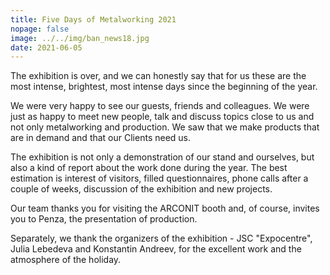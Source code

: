```yaml
---
title: Five Days of Metalworking 2021
nopage: false
image: ../../img/ban_news18.jpg
date: 2021-06-05
---
```

The exhibition is over, and we can honestly say that for us these are the most intense, brightest, most intense days since the beginning of the year.

We were very happy to see our guests, friends and colleagues. We were just as happy to meet new people, talk and discuss topics close to us and not only metalworking and production. We saw that we make products that are in demand and that our Clients need us.

The exhibition is not only a demonstration of our stand and ourselves, but also a kind of report about the work done during the year. The best estimation is interest of visitors, filled questionnaires, phone calls after a couple of weeks, discussion of the exhibition and new projects.

Our team thanks you for visiting the ARCONIT booth and, of course, invites you to Penza, the presentation of production.

Separately, we thank the organizers of the exhibition - JSC "Expocentre", Julia Lebedeva and Konstantin Andreev, for the excellent work and the atmosphere of the holiday.